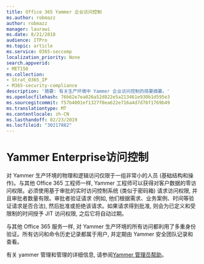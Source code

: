 ```yaml
---
title: Office 365 Yammer 企业访问控制
ms.author: robmazz
author: robmazz
manager: laurawi
ms.date: 8/21/2018
audience: ITPro
ms.topic: article
ms.service: O365-seccomp
localization_priority: None
search.appverid:
- MET150
ms.collection:
- Strat_O365_IP
- M365-security-compliance
description: '摘要: 有关生产环境中 Yammer 企业访问控制的简要摘要。'
ms.openlocfilehash: 76b62e7ea026a52d822e5a213461e930b1d595e3
ms.sourcegitcommit: f57b4001ef1327f0ea622e716a4d7d78f1769b49
ms.translationtype: MT
ms.contentlocale: zh-CN
ms.lasthandoff: 02/23/2019
ms.locfileid: "30217882"
---
```

# <a name="yammer-enterprise-access-controls"></a>Yammer Enterprise访问控制 

对 Yammer 生产环境的物理和逻辑访问仅限于一组非常小的人员 (基础结构和操作)。与其他 Office 365 工程师一样, Yammer 工程师可以获得对客户数据的零访问权限。必须使用基于审批的实时访问控制系统 (类似于密码箱) 请求访问权限, 并且审批者数量有限。审批者验证请求 (例如, 他们根据需求、业务案例、时间等验证请求是否合法), 然后批准或拒绝该请求。如果请求得到批准, 则会为已定义和受限制的时间授予 JIT 访问权限, 之后它将自动过期。 

与其他 Office 365 服务一样, 对 Yammer 生产环境的所有访问都利用了多重身份验证。所有访问和命令历史记录都属于用户, 并定期由 Yammer 安全团队记录和查看。

有关 yammer 管理和管理的详细信息, 请参阅[Yammer 管理员帮助](https://support.office.com/article/yammer-–-admin-help-e1464355-1f97-49ac-b2aa-dd320b179dbe?ui=en-US&rs=en-US&ad=US)。